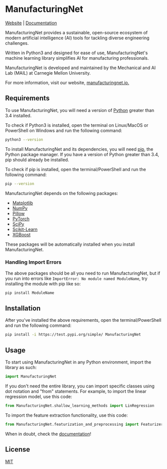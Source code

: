 # ManufacturingNet

[Website](http://manufacturingnet.io/) | [Documentation](https://manufacturingnet.readthedocs.io/en/latest/)

ManufacturingNet provides a sustainable, open-source ecosystem of modern artificial intelligence (AI) tools for tackling diverse engineering challenges.

Written in Python3 and designed for ease of use, ManufacturingNet's machine learning library simplifies AI for manufacturing professionals.

ManufacturingNet is developed and maintained by the Mechanical and AI Lab (MAIL) at Carnegie Mellon University.

For more information, visit our website, [manufacturingnet.io.](http://manufacturingnet.io/)

## Requirements

To use ManufacturingNet, you will need a version of [Python](https://www.python.org/downloads/) greater than 3.4 installed. 

To check if Python3 is installed, open the terminal on Linux/MacOS or PowerShell on Windows and run the following command:

```bash
python3 --version
```

To install ManufacturingNet and its dependencies, you will need [pip](https://pip.pypa.io/en/stable/), the Python package manager. If you have a version of Python greater than 3.4, pip should already be installed.

To check if pip is installed, open the terminal/PowerShell and run the following command:

```bash
pip --version
```

ManufacturingNet depends on the following packages:
- [Matplotlib](https://matplotlib.org/)
- [NumPy](https://numpy.org/)
- [Pillow](https://python-pillow.org/)
- [PyTorch](https://pytorch.org/)
- [SciPy](https://www.scipy.org/)
- [Scikit-Learn](https://scikit-learn.org/stable/)
- [XGBoost](https://xgboost.readthedocs.io/en/latest/)

These packages will be automatically installed when you install ManufacturingNet.

### Handling Import Errors

The above packages should be all you need to run ManufacturingNet, but if you run into errors like `ImportError: No module named ModuleName`, try installing the module with pip like so:

```bash
pip install ModuleName
```

## Installation

After you've installed the above requirements, open the terminal/PowerShell and run the following command:

```bash
pip install -i https://test.pypi.org/simple/ ManufacturingNet
```

## Usage

To start using ManufacturingNet in any Python environment, import the library as such:

```python
import ManufacturingNet
```

If you don't need the entire library, you can import specific classes using dot notation and "from" statements. For example, to import the linear regression model, use this code:

```python
from ManufacturingNet.shallow_learning_methods import LinRegression
```

To import the feature extraction functionality, use this code:

```python
from ManufacturingNet.featurization_and_preprocessing import Featurizer
```

When in doubt, check the [documentation](https://manufacturingnet.readthedocs.io/en/latest/)!

## License
[MIT](https://choosealicense.com/licenses/mit/)

